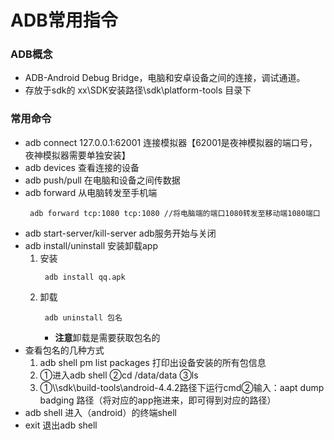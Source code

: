 # ADB常用指令
### ADB概念
* ADB-Android Debug Bridge，电脑和安卓设备之间的连接，调试通道。
* 存放于sdk的 xx\SDK安装路径\sdk\platform-tools 目录下

### 常用命令
* adb connect 127.0.0.1:62001 连接模拟器【62001是夜神模拟器的端口号，夜神模拟器需要单独安装】
* adb devices 查看连接的设备
* adb push/pull 在电脑和设备之间传数据
* adb forward 从电脑转发至手机端
  ```
   adb forward tcp:1080 tcp:1080 //将电脑端的端口1080转发至移动端1080端口
  ```
* adb start-server/kill-server adb服务开始与关闭
* adb install/uninstall 安装卸载app
  1. 安装
     ```
      adb install qq.apk
     ```
  2. 卸载
     ```
      adb uninstall 包名
     ```
     * **注意**卸载是需要获取包名的
* 查看包名的几种方式
  1. adb shell pm list packages 打印出设备安装的所有包信息 
  2. ①进入adb shell ②cd /data/data ③ls 
  3. ①\\\sdk\build-tools\android-4.4.2路径下运行cmd②输入：aapt dump badging 路径（将对应的app拖进来，即可得到对应的路径）
* adb shell 进入（android）的终端shell
* exit 退出adb shell

